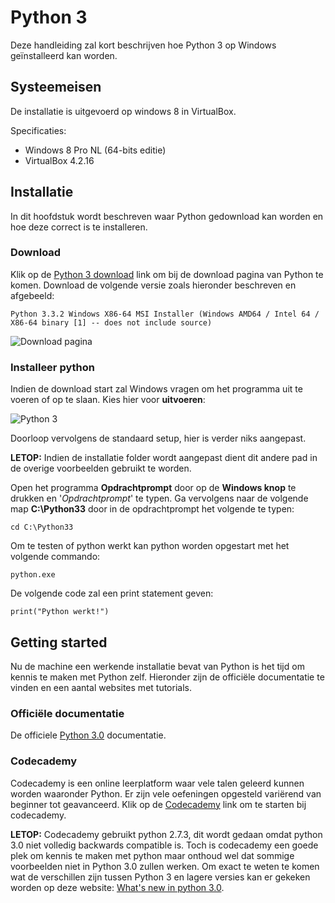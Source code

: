 # Python 3
Deze handleiding zal kort beschrijven hoe Python 3 op Windows geïnstalleerd kan worden.

## Systeemeisen
De installatie is uitgevoerd op windows 8 in VirtualBox.

Specificaties:

* Windows 8 Pro NL (64-bits editie)
* VirtualBox 4.2.16

## Installatie
In dit hoofdstuk wordt beschreven waar Python gedownload kan worden en hoe deze correct is te installeren.

### Download
Klik op de [Python 3 download](http://www.python.org/getit/) link om bij de download pagina van Python te komen.
Download de volgende versie zoals hieronder beschreven en afgebeeld:

`Python 3.3.2 Windows X86-64 MSI Installer (Windows AMD64 / Intel 64 / X86-64 binary [1] -- does not include source)`

![Download pagina](python-3-download.png "Download pagina")

### Installeer python
Indien de download start zal Windows vragen om het programma uit te voeren of op te slaan.
Kies hier voor **uitvoeren**:

![Python 3](python-3-windows-uitvoeren.png)

Doorloop vervolgens de standaard setup, hier is verder niks aangepast.

**LETOP:** Indien de installatie folder wordt aangepast dient dit andere pad in de overige voorbeelden gebruikt te worden.

Open het programma **Opdrachtprompt** door op de **Windows knop** te drukken en '*Opdrachtprompt*' te typen.
Ga vervolgens naar de volgende map **C:\Python33** door in de opdrachtprompt het volgende te typen: 

`cd C:\Python33`

Om te testen of python werkt kan python worden opgestart met het volgende commando:

`python.exe`

De volgende code zal een print statement geven:

```
print("Python werkt!")
```

## Getting started
Nu de machine een werkende installatie bevat van Python is het tijd om kennis te maken met Python zelf.
Hieronder zijn de officiële documentatie te vinden en een aantal websites met tutorials.

### Officiële documentatie
De officiele [Python 3.0](http://docs.python.org/3.0/index.html) documentatie.

### Codecademy
Codecademy is een online leerplatform waar vele talen geleerd kunnen worden waaronder Python.
Er zijn vele oefeningen opgesteld variërend van beginner tot geavanceerd. Klik op de [Codecademy](http://www.codecademy.com/tracks/python) link om te starten bij codecademy.

**LETOP:** Codecademy gebruikt python 2.7.3, dit wordt gedaan omdat python 3.0 niet volledig backwards compatible is.
Toch is codecademy een goede plek om kennis te maken met python maar onthoud wel dat sommige voorbeelden niet in Python 3.0 zullen werken.
Om exact te weten te komen wat de verschillen zijn tussen Python 3 en lagere versies kan er gekeken worden op deze website: [What's new in python 3.0](http://docs.python.org/3.0/whatsnew/3.0.html).







